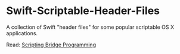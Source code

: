 # Swift-Scriptable-Header-Files
A collection of Swift "header files" for some popular scriptable OS X applications.

Read: [Scripting Bridge Programming](https://developer.apple.com/library/mac/documentation/Cocoa/Conceptual/ScriptingBridgeConcepts/Introduction/Introduction.html#//apple_ref/doc/uid/TP40006104-CH1-DontLinkElementID_18)
